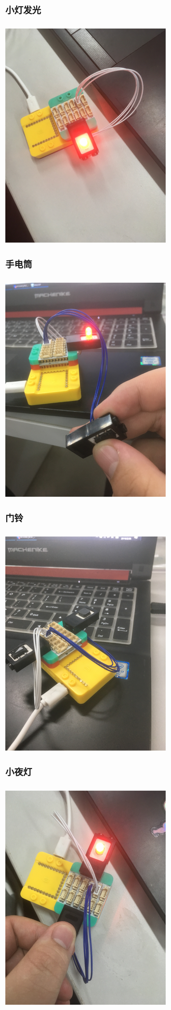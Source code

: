 # 小灯发光
# ![](2E9AA3C20610AC1F69D94112B5A5C698.png)

# 手电筒
# ![](FE727B82782280CF669F4F241B8CB24E.png)

# 门铃
# ![](2DD3F9D3C611AD7CC6134CFCBCF404ED.png)

# 小夜灯
# ![](F97DC06A973D589C2AC6B34ADF32DE80.png)
